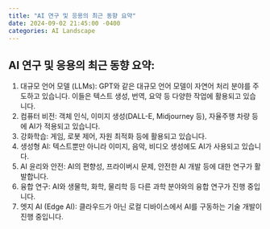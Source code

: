 ```yaml
---
title: "AI 연구 및 응용의 최근 동향 요약"
date: 2024-09-02 21:45:00 -0400
categories: AI Landscape
---
```



## AI 연구 및 응용의 최근 동향 요약:

1.	대규모 언어 모델 (LLMs): GPT와 같은 대규모 언어 모델이 자연어 처리 분야를 주도하고 있습니다. 이들은 텍스트 생성, 번역, 요약 등 다양한 작업에 활용되고 있습니다.
2.	컴퓨터 비전: 객체 인식, 이미지 생성(DALL-E, Midjourney 등), 자율주행 차량 등에 AI가 적용되고 있습니다.
3.	강화학습: 게임, 로봇 제어, 자원 최적화 등에 활용되고 있습니다.
4.	생성형 AI: 텍스트뿐만 아니라 이미지, 음악, 비디오 생성에도 AI가 사용되고 있습니다.
5.	AI 윤리와 안전: AI의 편향성, 프라이버시 문제, 안전한 AI 개발 등에 대한 연구가 활발합니다.
6.	융합 연구: AI와 생물학, 화학, 물리학 등 다른 과학 분야와의 융합 연구가 진행 중입니다.
7.	엣지 AI (Edge AI): 클라우드가 아닌 로컬 디바이스에서 AI를 구동하는 기술 개발이 진행 중입니다.

